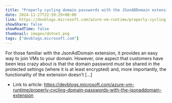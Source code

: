 ```yaml
---
title: "Properly cycling domain passwords with the JSonADDomain extension"
date: 2024-11-27T22:59:29+00:00
link: https://devblogs.microsoft.com/azure-vm-runtime/properly-cycling-domain-passwords-with-the-jsonaddomain-extension
showShare: false
showReadTime: false
thumbnail: images/dotnet.png
tags: ["devblogs.microsoft.com"]
---
```

For those familiar with the JsonAdDomain extension, it provides an easy way to join VMs to your domain. However, one aspect that customers have been less crazy about is that the domain password must be shared in the protected settings (where it is at least encrypted) and, more importantly, the functionality of the extension doesn’t […]

- Link to article: https://devblogs.microsoft.com/azure-vm-runtime/properly-cycling-domain-passwords-with-the-jsonaddomain-extension